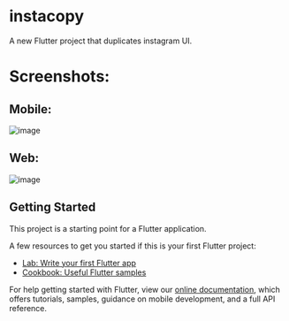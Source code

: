 # instacopy

A new Flutter project that duplicates instagram UI.

# Screenshots:
## Mobile:

![image](https://user-images.githubusercontent.com/68404906/113316744-50e59780-932c-11eb-9efb-3eaedf4376de.png)

## Web:

![image](https://user-images.githubusercontent.com/68404906/113317062-9d30d780-932c-11eb-9cc7-bb524f12cdf9.png)



## Getting Started

This project is a starting point for a Flutter application.

A few resources to get you started if this is your first Flutter project:

- [Lab: Write your first Flutter app](https://flutter.dev/docs/get-started/codelab)
- [Cookbook: Useful Flutter samples](https://flutter.dev/docs/cookbook)

For help getting started with Flutter, view our
[online documentation](https://flutter.dev/docs), which offers tutorials,
samples, guidance on mobile development, and a full API reference.
